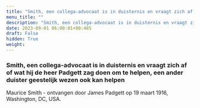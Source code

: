 ```yaml
---
title: "Smith, een collega-advocaat is in duisternis en vraagt zich af of wat hij de heer Padgett zag doen om te helpen, een ander duister geestelijk wezen ook kan helpen"
menu_title: ""
description: "Smith, een collega-advocaat is in duisternis en vraagt zich af of wat hij de heer Padgett zag doen om te helpen, een ander duister geestelijk wezen ook kan helpen"
date: 2023-09-01 06:00:01+00:485
draft: False
hidden: True
weight:
---
```

### Smith, een collega-advocaat is in duisternis en vraagt zich af of wat hij de heer Padgett zag doen om te helpen, een ander duister geestelijk wezen ook kan helpen

Maurice Smith - ontvangen door James Padgett op 19 maart 1916, Washington, DC, USA.
